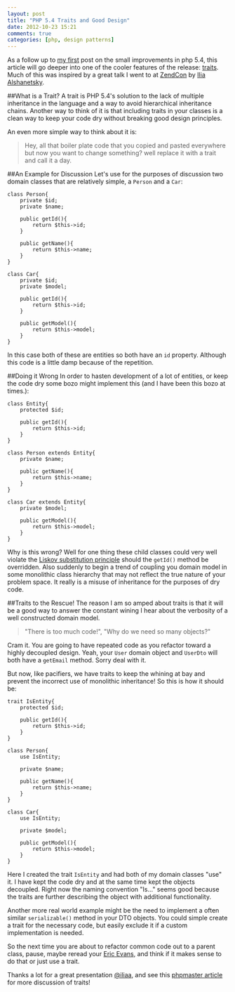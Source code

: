 ```yaml
---
layout: post
title: "PHP 5.4 Traits and Good Design"
date: 2012-10-23 15:21
comments: true
categories: [php, design patterns]
---
```


As a follow up to [my first](http://jasonrobertfox.com/post/34175643593/zendcon-2012-cool-little-features-of-php-5-4) post on the small improvements in php 5.4, this article will go deeper into one of the cooler features of the release: [traits](http://us3.php.net/traits). Much of this was inspired by a great talk I went to at [ZendCon](http://zendcon.com/) by [Ilia Alshanetsky](https://twitter.com/iliaa).

##What is a Trait?
A trait is PHP 5.4's solution to the lack of multiple inheritance in the language and a way to avoid hierarchical inheritance chains. Another way to think of it is that including traits in your classes is a clean way to keep your code dry without breaking good design principles.

An even more simple way to think about it is:

> Hey, all that boiler plate code that you copied and pasted everywhere but now you want to change something? well replace it with a trait and call it a day.

##An Example for Discussion
Let's use for the purposes of discussion two domain classes that are relatively simple, a `Person` and a `Car`:

    class Person{
        private $id;
        private $name;

        public getId(){
            return $this->id;
        }

        public getName(){
            return $this->name;
        }
    }

    class Car{
        private $id;
        private $model;

        public getId(){
            return $this->id;
        }

        public getModel(){
            return $this->model;
        }
    }

In this case both of these are entities so both have an `id` property. Although this code is a little damp because of the repetition.

##Doing it Wrong
In order to hasten development of a lot of entities, or keep the code dry some bozo might implement this (and I have been this bozo at times.):

    class Entity{
        protected $id;

        public getId(){
            return $this->id;
        }
    }

    class Person extends Entity{
        private $name;

        public getName(){
            return $this->name;
        }
    }

    class Car extends Entity{
        private $model;

        public getModel(){
            return $this->model;
        }
    }

Why is this wrong? Well for one thing these child classes could very well violate the [Liskov substitution principle](http://en.wikipedia.org/wiki/Liskov_substitution_principle) should the `getId()` method be overridden. Also suddenly to begin a trend of coupling you domain model in some monolithic class hierarchy that may not reflect the true nature of your problem space. It really is a misuse of inheritance for the purposes of dry code.

##Traits to the Rescue!
The reason I am so amped about traits is that it will be a good way to answer the constant wining I hear about the verbosity of a well constructed domain model.

> "There is too much code!", "Why do we need so many objects?"

Cram it. You are going to have repeated code as you refactor toward a highly decoupled design. Yeah, your `User` domain object and `UserDto` will both have a `getEmail` method. Sorry deal with it.

But now, like pacifiers, we have traits to keep the whining at bay and prevent the incorrect use of monolithic inheritance! So this is how it should be:

    trait IsEntity{
        protected $id;

        public getId(){
            return $this->id;
        }
    }

    class Person{
        use IsEntity;

        private $name;

        public getName(){
            return $this->name;
        }
    }

    class Car{
        use IsEntity;

        private $model;

        public getModel(){
            return $this->model;
        }
    }

Here I created the trait `IsEntity` and had both of my domain classes "use" it. I have kept the code dry and at the same time kept the objects decoupled. Right now the naming convention "Is…" seems good because the traits are further describing the object with additional functionality.

Another more real world example might be the need to implement a often similar `serializable()` method in your DTO objects. You could simple create a trait for the necessary code, but easily exclude it if a custom implementation is needed.

So the next time you are about to refactor common code out to a parent class, pause, maybe reread your [Eric Evans](http://books.google.com/books/about/Domain_Driven_Design.html?id=hHBf4YxMnWMC), and think if it makes sense to do that or just use a trait.

Thanks a lot for a great presentation [@iliaa](https://twitter.com/iliaa), and see this [phpmaster article](http://phpmaster.com/using-traits-in-php-5-4/) for more discussion of traits!
